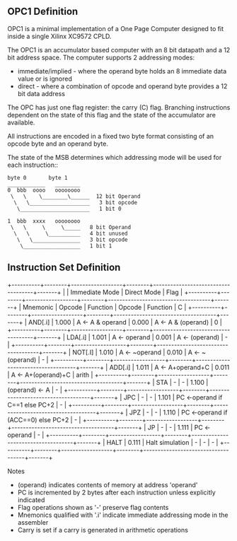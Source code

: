 OPC1 Definition
---------------

OPC1 is a minimal implementation of a One Page Computer designed to fit inside a single Xilinx XC9572 CPLD.

The OPC1 is an accumulator based computer with an 8 bit datapath and a 12 bit address space.
The computer supports 2 addressing modes:

   * immediate/implied - where the operand byte holds an 8 immediate data value or is ignored
   * direct - where a combination of opcode and operand byte provides a 12 bit data address

The OPC has just one flag register: the carry (C) flag. Branching instructions dependent
on the state of this flag and the state of the accumulator are available.

All instructions are encoded in a fixed two byte format consisting of an opcode byte and an operand byte.

The state of the MSB determines which addressing mode will be used for each instruction::

    byte 0       byte 1
    ____________   ________
    0  bbb  oooo   oooooooo
     \   \    \________\______  12 bit Operand
      \   \___________________   3 bit opcode
       \______________________   1 bit 0

    1  bbb  xxxx   oooooooo
     \   \     \     \_____   8 bit Operand
      \   \     \__________   4 bit unused
       \   \_______________   3 bit opcode
        \__________________   1 bit 1


Instruction Set Definition
--------------------------

+----------+--------+------------------+--------+------------------------------------+-------+
|          |    Immediate Mode         |     Direct Mode                             | Flag  |
+----------+--------+------------------+--------+------------------------------------+-------+
| Mnemonic | Opcode | Function         | Opcode | Function                           | C     |
+----------+--------+------------------+--------+------------------------------------+-------+
| AND[.i]  | 1.000  | A <- A & operand | 0.000  | A <- A & (operand)                 | 0     |
+----------+--------+------------------+--------+------------------------------------+-------+
| LDA[.i]  | 1.001  | A <- operand     | 0.001  | A <- (operand)                     | -     |
+----------+--------+------------------+--------+------------------------------------+-------+
| NOT[.I]  | 1.010  | A <- ~operand    | 0.010  | A <- ~(operand)                    | -     |
+----------+--------+------------------+--------+------------------------------------+-------+
| ADD[.i]  | 1.011  | A <- A+operand+C | 0.011  | A <- A+(operand)+C                 | arith |
+----------+--------+------------------+--------+------------------------------------+-------+
| STA      |  -     |     -            | 1.100  | (operand) <- A                     | -     |
+----------+--------+------------------+--------+------------------------------------+-------+
| JPC      |  -     |     -            | 1.101  | PC <-operand if C==1 else PC+2     | -     |
+----------+--------+------------------+--------+------------------------------------+-------+
| JPZ      |  -     |     -            | 1.110  | PC <-operand if (ACC==0) else PC+2 | -     |
+----------+--------+------------------+--------+------------------------------------+-------+
| JP       |  -     |     -            | 1.111  | PC <- operand                      | -     |
+----------+--------+------------------+--------+------------------------------------+-------+
| HALT     | 0.111  | Halt simulation  |  -     | -                                  | -     |
+----------+--------+------------------+--------+------------------------------------+-------+

Notes

  * (operand) indicates contents of memory at address 'operand'
  * PC is incremented by 2 bytes after each instruction unless explicitly indicated
  * Flag operations shown as '-' preserve flag contents
  * Mnemonics qualified with '.i' indicate immediate addressing mode in the assembler
  * Carry is set if a carry is generated in arithmetic operations
